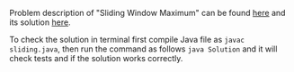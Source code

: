 Problem description of "Sliding Window Maximum" can be found [here](https://leetcode.com/problems/sliding-window-maximum/) and its solution [here](https://github.com/aurimas13/LeetCode-HackerRank-MAANG/blob/main/LeetCode/Java%20Solutions/Sliding%20Window%20Maximum/sliding.java).

To check the solution in terminal first compile Java file as `javac sliding.java`, then run the command as follows `java Solution` and it will check tests and if the solution works correctly.
